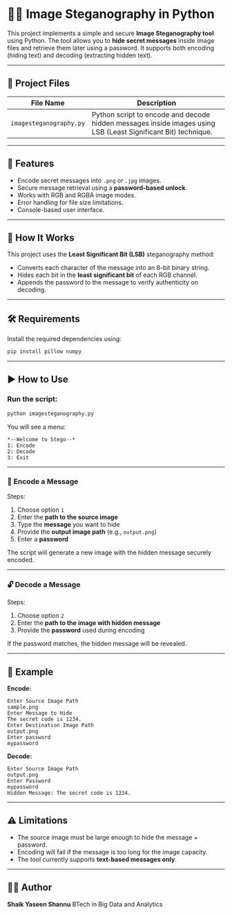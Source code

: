 # 🕵️‍♂️ Image Steganography in Python

This project implements a simple and secure **Image Steganography tool** using Python. The tool allows you to **hide secret messages** inside image files and retrieve them later using a password. It supports both encoding (hiding text) and decoding (extracting hidden text).

---

## 📂 Project Files

| File Name              | Description                                             |
|------------------------|---------------------------------------------------------|
| `imagesteganography.py`| Python script to encode and decode hidden messages inside images using LSB (Least Significant Bit) technique. |

---

## 🎯 Features

- Encode secret messages into `.png` or `.jpg` images.
- Secure message retrieval using a **password-based unlock**.
- Works with RGB and RGBA image modes.
- Error handling for file size limitations.
- Console-based user interface.

---

## 🔐 How It Works

This project uses the **Least Significant Bit (LSB)** steganography method:
- Converts each character of the message into an 8-bit binary string.
- Hides each bit in the **least significant bit** of each RGB channel.
- Appends the password to the message to verify authenticity on decoding.

---

## 🛠️ Requirements

Install the required dependencies using:

```bash
pip install pillow numpy
````

---

## ▶️ How to Use

### Run the script:

```bash
python imagesteganography.py
```

You will see a menu:

```
*--Welcome to Stego--*
1: Encode
2: Decode
3: Exit
```

---

### 📝 Encode a Message

Steps:

1. Choose option `1`
2. Enter the **path to the source image**
3. Type the **message** you want to hide
4. Provide the **output image path** (e.g., `output.png`)
5. Enter a **password**

The script will generate a new image with the hidden message securely encoded.

---

### 🔓 Decode a Message

Steps:

1. Choose option `2`
2. Enter the **path to the image with hidden message**
3. Provide the **password** used during encoding

If the password matches, the hidden message will be revealed.

---

## 📌 Example

**Encode:**

```
Enter Source Image Path
sample.png
Enter Message to Hide
The secret code is 1234.
Enter Destination Image Path
output.png
Enter password
mypassword
```

**Decode:**

```
Enter Source Image Path
output.png
Enter Password
mypassword
Hidden Message: The secret code is 1234.
```

---

## ⚠️ Limitations

* The source image must be large enough to hide the message + password.
* Encoding will fail if the message is too long for the image capacity.
* The tool currently supports **text-based messages only**.

---

## 👨‍💻 Author

**Shaik Yaseen Shannu**
BTech in Big Data and Analytics
